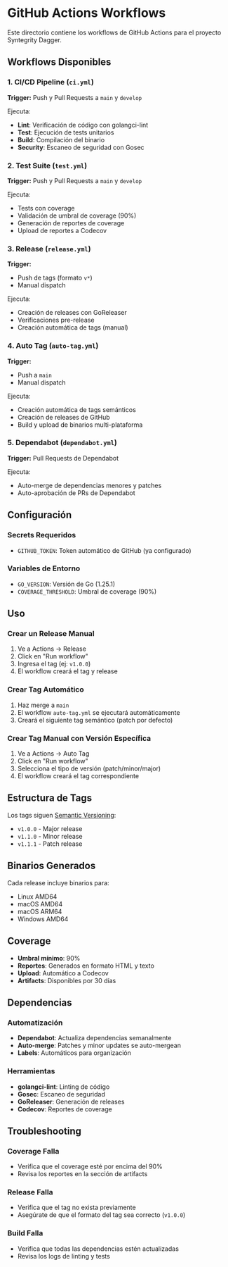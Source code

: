 # GitHub Actions Workflows

Este directorio contiene los workflows de GitHub Actions para el proyecto Syntegrity Dagger.

## Workflows Disponibles

### 1. CI/CD Pipeline (`ci.yml`)
**Trigger:** Push y Pull Requests a `main` y `develop`

Ejecuta:
- **Lint**: Verificación de código con golangci-lint
- **Test**: Ejecución de tests unitarios
- **Build**: Compilación del binario
- **Security**: Escaneo de seguridad con Gosec

### 2. Test Suite (`test.yml`)
**Trigger:** Push y Pull Requests a `main` y `develop`

Ejecuta:
- Tests con coverage
- Validación de umbral de coverage (90%)
- Generación de reportes de coverage
- Upload de reportes a Codecov

### 3. Release (`release.yml`)
**Trigger:** 
- Push de tags (formato `v*`)
- Manual dispatch

Ejecuta:
- Creación de releases con GoReleaser
- Verificaciones pre-release
- Creación automática de tags (manual)

### 4. Auto Tag (`auto-tag.yml`)
**Trigger:**
- Push a `main`
- Manual dispatch

Ejecuta:
- Creación automática de tags semánticos
- Creación de releases de GitHub
- Build y upload de binarios multi-plataforma

### 5. Dependabot (`dependabot.yml`)
**Trigger:** Pull Requests de Dependabot

Ejecuta:
- Auto-merge de dependencias menores y patches
- Auto-aprobación de PRs de Dependabot

## Configuración

### Secrets Requeridos
- `GITHUB_TOKEN`: Token automático de GitHub (ya configurado)

### Variables de Entorno
- `GO_VERSION`: Versión de Go (1.25.1)
- `COVERAGE_THRESHOLD`: Umbral de coverage (90%)

## Uso

### Crear un Release Manual
1. Ve a Actions → Release
2. Click en "Run workflow"
3. Ingresa el tag (ej: `v1.0.0`)
4. El workflow creará el tag y release

### Crear Tag Automático
1. Haz merge a `main`
2. El workflow `auto-tag.yml` se ejecutará automáticamente
3. Creará el siguiente tag semántico (patch por defecto)

### Crear Tag Manual con Versión Específica
1. Ve a Actions → Auto Tag
2. Click en "Run workflow"
3. Selecciona el tipo de versión (patch/minor/major)
4. El workflow creará el tag correspondiente

## Estructura de Tags

Los tags siguen [Semantic Versioning](https://semver.org/):
- `v1.0.0` - Major release
- `v1.1.0` - Minor release  
- `v1.1.1` - Patch release

## Binarios Generados

Cada release incluye binarios para:
- Linux AMD64
- macOS AMD64
- macOS ARM64
- Windows AMD64

## Coverage

- **Umbral mínimo**: 90%
- **Reportes**: Generados en formato HTML y texto
- **Upload**: Automático a Codecov
- **Artifacts**: Disponibles por 30 días

## Dependencias

### Automatización
- **Dependabot**: Actualiza dependencias semanalmente
- **Auto-merge**: Patches y minor updates se auto-mergean
- **Labels**: Automáticos para organización

### Herramientas
- **golangci-lint**: Linting de código
- **Gosec**: Escaneo de seguridad
- **GoReleaser**: Generación de releases
- **Codecov**: Reportes de coverage

## Troubleshooting

### Coverage Falla
- Verifica que el coverage esté por encima del 90%
- Revisa los reportes en la sección de artifacts

### Release Falla
- Verifica que el tag no exista previamente
- Asegúrate de que el formato del tag sea correcto (`v1.0.0`)

### Build Falla
- Verifica que todas las dependencias estén actualizadas
- Revisa los logs de linting y tests
